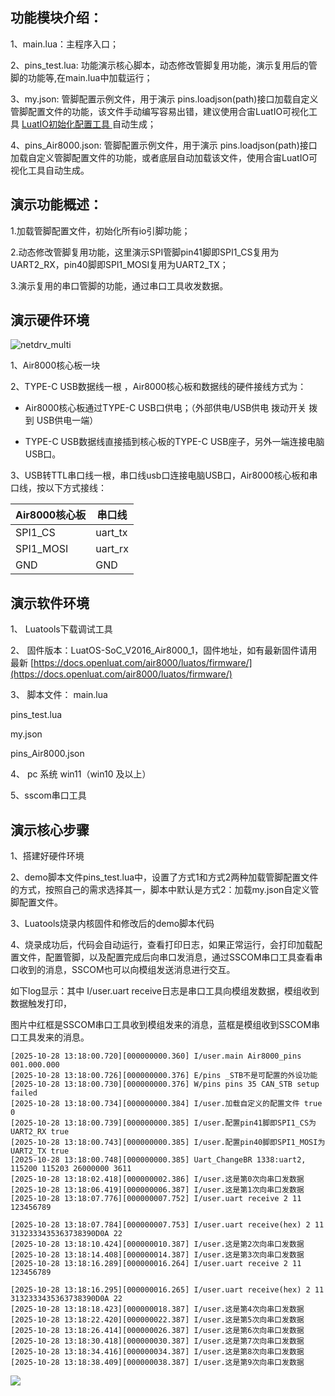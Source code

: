 ## 功能模块介绍：

1、main.lua：主程序入口；

2、pins_test.lua:   功能演示核心脚本，动态修改管脚复用功能，演示复用后的管脚的功能等,在main.lua中加载运行；

3、my.json:   管脚配置示例文件，用于演示 pins.loadjson(path)接口加载自定义管脚配置文件的功能，该文件手动编写容易出错，建议使用合宙LuatIO可视化工具 [LuatIO初始化配置工具 ](https://docs.openluat.com/air780epm/common/luatio/)自动生成；

4、pins_Air8000.json: 管脚配置示例文件，用于演示 pins.loadjson(path)接口加载自定义管脚配置文件的功能，或者底层自动加载该文件，使用合宙LuatIO可视化工具自动生成。

## 演示功能概述：

1.加载管脚配置文件，初始化所有io引脚功能；

2.动态修改管脚复用功能，这里演示SPI管脚pin41脚即SPI1_CS复用为UART2_RX，pin40脚即SPI1_MOSI复用为UART2_TX；

3.演示复用的串口管脚的功能，通过串口工具收发数据。



## 演示硬件环境

![netdrv_multi](https://docs.openluat.com/air8000/product/image/8000核心板.jpg)



1、Air8000核心板一块

2、TYPE-C USB数据线一根 ，Air8000核心板和数据线的硬件接线方式为：

* Air8000核心板通过TYPE-C USB口供电；（外部供电/USB供电 拨动开关 拨到 USB供电一端）

* TYPE-C USB数据线直接插到核心板的TYPE-C USB座子，另外一端连接电脑USB口。 

3、USB转TTL串口线一根，串口线usb口连接电脑USB口，Air8000核心板和串口线，按以下方式接线：

| Air8000核心板 | 串口线     |
| ---------- | ------- |
| SPI1_CS    | uart_tx |
| SPI1_MOSI  | uart_rx |
| GND        | GND     |



## 演示软件环境

1、 Luatools下载调试工具

2、 固件版本：LuatOS-SoC_V2016_Air8000_1，固件地址，如有最新固件请用最新 [https://docs.openluat.com/air8000/luatos/firmware/](https://docs.openluat.com/air8000/luatos/firmware/)

3、 脚本文件：
    main.lua



   pins_test.lua



   my.json



   pins_Air8000.json

4、 pc 系统 win11（win10 及以上）

5、sscom串口工具



## 演示核心步骤

1、搭建好硬件环境

2、demo脚本文件pins_test.lua中，设置了方式1和方式2两种加载管脚配置文件的方式，按照自己的需求选择其一，脚本中默认是方式2：加载my.json自定义管脚配置文件。

3、Luatools烧录内核固件和修改后的demo脚本代码

4、烧录成功后，代码会自动运行，查看打印日志，如果正常运行，会打印加载配置文件，配置管脚，以及配置完成后向串口发消息，通过SSCOM串口工具查看串口收到的消息，SSCOM也可以向模组发送消息进行交互。

如下log显示：其中 I/user.uart receive日志是串口工具向模组发数据，模组收到数据触发打印，

图片中红框是SSCOM串口工具收到模组发来的消息，蓝框是模组收到SSCOM串口工具发来的消息。

```
[2025-10-28 13:18:00.720][000000000.360] I/user.main Air8000_pins 001.000.000
[2025-10-28 13:18:00.726][000000000.376] E/pins _STB不是可配置的外设功能
[2025-10-28 13:18:00.730][000000000.376] W/pins pins 35 CAN_STB setup failed
[2025-10-28 13:18:00.734][000000000.384] I/user.加载自定义的配置文件 true 0
[2025-10-28 13:18:00.739][000000000.385] I/user.配置pin41脚即SPI1_CS为UART2_RX true
[2025-10-28 13:18:00.743][000000000.385] I/user.配置pin40脚即SPI1_MOSI为UART2_TX true
[2025-10-28 13:18:00.748][000000000.385] Uart_ChangeBR 1338:uart2, 115200 115203 26000000 3611
[2025-10-28 13:18:02.418][000000002.386] I/user.这是第0次向串口发数据
[2025-10-28 13:18:06.419][000000006.387] I/user.这是第1次向串口发数据
[2025-10-28 13:18:07.776][000000007.752] I/user.uart receive 2 11 123456789

[2025-10-28 13:18:07.784][000000007.753] I/user.uart receive(hex) 2 11 3132333435363738390D0A 22
[2025-10-28 13:18:10.424][000000010.387] I/user.这是第2次向串口发数据
[2025-10-28 13:18:14.408][000000014.387] I/user.这是第3次向串口发数据
[2025-10-28 13:18:16.289][000000016.264] I/user.uart receive 2 11 123456789

[2025-10-28 13:18:16.295][000000016.265] I/user.uart receive(hex) 2 11 3132333435363738390D0A 22
[2025-10-28 13:18:18.423][000000018.387] I/user.这是第4次向串口发数据
[2025-10-28 13:18:22.420][000000022.387] I/user.这是第5次向串口发数据
[2025-10-28 13:18:26.414][000000026.387] I/user.这是第6次向串口发数据
[2025-10-28 13:18:30.418][000000030.387] I/user.这是第7次向串口发数据
[2025-10-28 13:18:34.416][000000034.387] I/user.这是第8次向串口发数据
[2025-10-28 13:18:38.409][000000038.387] I/user.这是第9次向串口发数据

```

![](https://docs.openluat.com/air8000//luatos/image/8000-pins.jpg)
